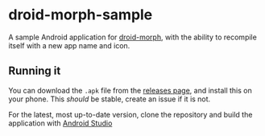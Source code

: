# droid-morph-sample
A sample Android application for [droid-morph](https://github.com/droidstealth/droid-morph), with the ability to recompile itself with a new app name and icon.

## Running it
You can download the `.apk` file from the [releases page](https://github.com/droidstealth/droid-morph-sample/releases), and install this on your phone. This *should* be stable, create an issue if it is not. 

For the latest, most up-to-date version, clone the repository and build the application with [Android Studio](http://developer.android.com/tools/studio/index.html)
